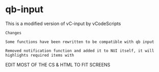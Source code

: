 # qb-input
This is a modified version of vC-input by vCodeScripts



```Changes```

``Some functions have been rewritten to be compatible with qb input``

``Removed notification function and added it to NUI itself, it will highlights required items with``

EDIT MOST OF THE CS & HTML TO FIT SCREENS
